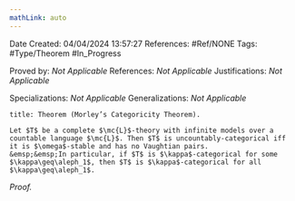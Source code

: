 ```yaml
---
mathLink: auto
---
```


<div class="topSpace"></div>

Date Created: 04/04/2024 13:57:27
References: #Ref/NONE
Tags: #Type/Theorem #In_Progress

Proved by: <i>Not Applicable</i>
References: <i>Not Applicable</i>
Justifications: <i>Not Applicable</i>

Specializations: <i>Not Applicable</i>
Generalizations: <i>Not Applicable</i>

``` ad-Theorem
title: Theorem (Morley’s Categoricity Theorem).

Let $T$ be a complete $\mc{L}$-theory with infinite models over a countable language $\mc{L}$. Then $T$ is uncountably-categorical iff it is $\omega$-stable and has no Vaughtian pairs.
&emsp;&emsp;In particular, if $T$ is $\kappa$-categorical for some $\kappa\geq\aleph_1$, then $T$ is $\kappa$-categorical for all $\kappa\geq\aleph_1$.

```

<i>Proof.</i> 
